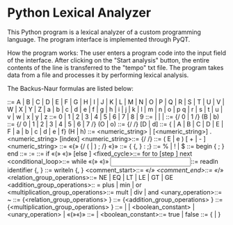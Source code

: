 # Python Lexical Analyzer
This Python program is a lexical analyzer of a custom programming language.
The program interface is implemented through PyQT.

How the program works:
The user enters a program code into the input field of the interface. After clicking on the "Start analysis" button, the entire contents of the line is transferred to the "tempo" txt file. The program takes data from a file and processes it by performing lexical analysis.

The Backus-Naur formulas are listed below:

<character>::= A | B | C | D | E | F | G | H | I | J | K | L | M | N | O | P | Q | R | S | T |
                    U | V | W | X | Y | Z | a | b | c | d | e | f | g | h | i | j | k | l | m | n | o | p 
                     q | r | s | t | u | v | w | x | y | z
<number>::= 0 | 1 | 2 | 3 | 4 | 5 | 6 | 7 | 8 | 9
<integer>::= <binary> | <octal> | <decimal> | 
                   <hexadecimal>
<binary>::= {/ 0 | 1 /} (B | b)
<octal>::= {/ 0 | 1 | 2 | 3 | 4 | 5 | 6 | 7 /} (O | o)
<decimal>::= {/ <number> /} [D | d]
<hexadecimal>::= <number> {<number> | A | B | C | D | E | F | a | b |
                                             c | d | e | f} (H | h)
<real>::= <numeric_string> <index> | [<numeric_string>] . <numeric_string> [index]
<numeric_string>::= {/ <number> /}
<index>::= ( E | e ) [ + | - ] <numeric_string>
<program>::= «{» {/ (<description> | <operator>) ; /} «}»
<description>::= {<identifier> {, <identifier> } : <type> ;}
<type>::= % | ! | $
<compound>::= begin <operator> { ; <operator> } end
<assignment>::= <identifier> := <expression>
<conditional>::= if  «(»<expression> «)» <operator> [else <operator>]
<fixed_cycle>::= for <assignment>  to <expression> [step <expression>] <operator> next
<conditional_loop>::= while «(»<expression> «)» <operator>
<input>::= readln identifier {, <identifier> }
<output>::= writeln <expression> {, <expression> }
<comment_start>::= «/*»
<comment_end>::= «*/»
<relation_group_operations>::= NE | EQ | LT | LE | GT | GE
<addition_group_operations>:: = plus | min | or
<multiplication_group_operations>::= mult | div | and
<unary_operation>::= ~
<expression>::= <operand> {<relation_group_operations> <operand>}
<operand>::= <term> {<addition_group_operations> <term>}
<term>::= <multiplier> {<multiplication_group_operations> <multiplier>}
<multiplier>::= <identifier> | <number> | <boolean_constant> | 
                             <unary_operation>  <multiplier> | «(»<expression>«)»
<number>::= <integer> | <real>
<boolean_constant>::= true | false
<identifier>::= <character> {<character> | <number>}
